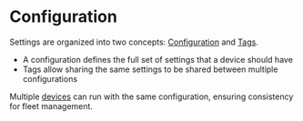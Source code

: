 # Configuration

Settings are organized into two concepts: [Configuration](/reference/concepts/configuration.md) and [Tags](/reference/concepts/tag.md).
- A configuration defines the full set of settings that a device should have
- Tags allow sharing the same settings to be shared between multiple configurations

Multiple [devices](/reference/concepts/device.md) can run with the same configuration, ensuring consistency for fleet management.
